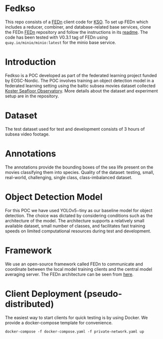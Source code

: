  # Fedkso

This repo consists of a [FEDn](https://github.com/scaleoutsystems/fedn) client code for [KSO](https://github.com/ocean-data-factory-sweden/koster_yolov4). To set up FEDn which includes a reducer, combiner, and database-related base services, clone the FEDn [FEDn](https://github.com/scaleoutsystems/fedn) repository and follow the instructions in its [readme](https://github.com/scaleoutsystems/fedn#pseudo-distributed-deployment). The code has been tested with V0.3.1 tag of FEDn using `quay.io/minio/minio:latest` for the minio base service. 

# Introduction

Fedkso is a POC developed as part of the federated learning project funded by EOSC-Nordic. The POC involves training an object detection model in a federated learning setting using the baltic subsea movies dataset collected [Koster Seafloor Observatory](https://github.com/ocean-data-factory-sweden/koster_data_management). More details about the dataset and experiment setup are in the repository.

# Dataset

The test dataset used for test and development consists of 3 hours of subsea video footage.

# Annotations

The annotations provide the bounding boxes of the sea life present on the movies classifying them into species. Quality of the dataset: testing, small, real-world, challenging, single class, class-imbalanced dataset.

# Object Detection Model

For this POC we have used YOLOv5−tiny as our baseline model for object detection. The choice was dictated by considering conditions such as the architecture of the model. The architecture supports a relatively small available dataset, small number of classes, and facilitates fast training speeds on limited computational resources during test and development.

# Framework

We use an open-source framework called FEDn to communicate and coordinate between the local model training clients and the central model averaging server. The FEDn architecture can be seen from [here](https://scaleoutsystems.github.io/fedn/architecture.html). 


# Client Deployment (pseudo-distributed)

The easiest way to start clients for quick testing is by using Docker. We provide a docker-compose template for convenience.

```
docker-compose -f docker-compose.yaml -f private-network.yaml up
```

